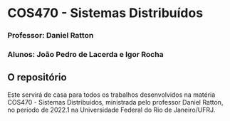 # COS470 - Sistemas Distribuídos

### Professor: Daniel Ratton
### Alunos: João Pedro de Lacerda e Igor Rocha

## O repositório
Este servirá de casa para todos os trabalhos desenvolvidos na matéria COS470 - Sistemas Distribuídos, ministrada pelo professor Daniel Ratton, no período de 2022.1 na Universidade Federal do Rio de Janeiro/UFRJ.
